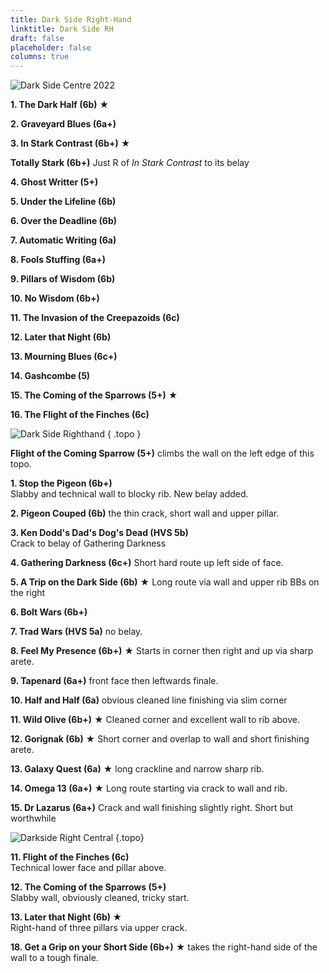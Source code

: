 ```yaml
---
title: Dark Side Right-Hand
linktitle: Dark Side RH
draft: false
placeholder: false
columns: true
---
```


![Dark Side Centre 2022](/img/peak/buxton/hh-darkside-centre-2022.jpg)

<!-- Old topo is: ![Dark Side Righthand](/img/peak/buxton/hh-dark-side-rh.jpg "Dark Side Righthand") -->

**1. The Dark Half (6b)** &starf;

**2. Graveyard Blues (6a+)**

**3. In Stark Contrast (6b+)** &starf;

**Totally Stark (6b+)** Just R of *In Stark Contrast* to its belay

**4. Ghost Writter (5+)**

**5. Under the Lifeline (6b)**

**6. Over the Deadline (6b)**

**7. Automatic Writing (6a)**

**8. Fools Stuffing (6a+)**

**9. Pillars of Wisdom (6b)**

**10. No Wisdom (6b+)**

**11. The Invasion of the Creepazoids (6c)**

**12. Later that Night (6b)**

**13. Mourning Blues (6c+)**

**14. Gashcombe (5)**

**15. The Coming of the Sparrows (5+)** &starf;

**16. The Flight of the Finches (6c)**


![Dark Side Righthand](/img/peak/buxton/hh-darkside-right.jpg)
{ .topo }


**Flight of the Coming Sparrow (5+)** climbs the wall on the left edge of this topo.

**1. Stop the Pigeon (6b+)**  
Slabby and technical wall to blocky rib. <span class="new">New belay added.</span>

**2. Pigeon Couped (6b)** the thin crack, short wall and upper pillar.

**3. Ken Dodd's Dad's Dog's Dead (HVS 5b)**  
Crack to belay of Gathering Darkness

**4. Gathering Darkness (6c+)** Short hard route up left side of face.

**5. A Trip on the Dark Side (6b)** &starf; Long route via wall and upper rib BBs on the right

**6. Bolt Wars (6b+)**

**7. Trad Wars (HVS 5a)** no belay.

**8. Feel My Presence (6b+)** &starf; Starts in corner then right and up via sharp arete.

**9. Tapenard (6a+)** front face then leftwards finale.

**10. Half and Half (6a)** obvious cleaned line finishing via slim corner

**11. Wild Olive (6b+)** &starf; Cleaned corner and excellent wall to rib above.

**12. Gorignak (6b)** &starf; Short corner and overlap to wall and short finishing arete.

**13. Galaxy Quest (6a)** &starf; long crackline and narrow sharp rib.

**14. Omega 13 (6a+)** &starf; Long route starting via crack to wall and rib.

**15. Dr Lazarus (6a+)** Crack and wall finishing slightly right. Short but worthwhile


![Darkside Right Central](/img/peak/buxton/hh-dark-side-right-central.jpg)
{.topo}

**11. Flight of the Finches (6c)**  
Technical lower face and pillar above.

**12. The Coming of the Sparrows (5+)**  
Slabby wall, obviously cleaned, tricky start.

**13. Later that Night (6b) &starf;**  
Right-hand of three pillars via upper crack.




**18. Get a Grip on your Short Side (6b+)** &starf; takes the right-hand side of the wall to a tough finale.






